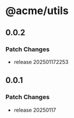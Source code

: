 # @acme/utils

## 0.0.2

### Patch Changes

- release 202501172253

## 0.0.1

### Patch Changes

- release 20250117
